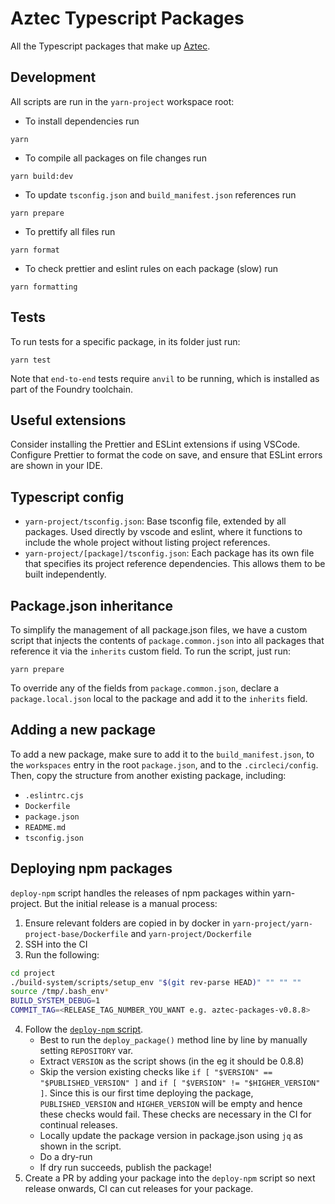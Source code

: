 # Aztec Typescript Packages

All the Typescript packages that make up [Aztec](https://docs.aztec.network).

## Development

All scripts are run in the `yarn-project` workspace root:

- To install dependencies run

```
yarn
```

- To compile all packages on file changes run

```
yarn build:dev
```

- To update `tsconfig.json` and `build_manifest.json` references run

```
yarn prepare
```

- To prettify all files run

```
yarn format
```

- To check prettier and eslint rules on each package (slow) run

```
yarn formatting
```

## Tests

To run tests for a specific package, in its folder just run:

```
yarn test
```

Note that `end-to-end` tests require `anvil` to be running, which is installed as part of the Foundry toolchain.

## Useful extensions

Consider installing the Prettier and ESLint extensions if using VSCode. Configure Prettier to format the code on save, and ensure that ESLint errors are shown in your IDE.

## Typescript config

- `yarn-project/tsconfig.json`: Base tsconfig file, extended by all packages. Used directly by vscode and eslint, where it functions to include the whole project without listing project references.
- `yarn-project/[package]/tsconfig.json`: Each package has its own file that specifies its project reference dependencies. This allows them to be built independently.

## Package.json inheritance

To simplify the management of all package.json files, we have a custom script that injects the contents of `package.common.json` into all packages that reference it via the `inherits` custom field. To run the script, just run:

```
yarn prepare
```

To override any of the fields from `package.common.json`, declare a `package.local.json` local to the package and add it to the `inherits` field.

## Adding a new package

To add a new package, make sure to add it to the `build_manifest.json`, to the `workspaces` entry in the root `package.json`, and to the `.circleci/config`. Then, copy the structure from another existing package, including:

- `.eslintrc.cjs`
- `Dockerfile`
- `package.json`
- `README.md`
- `tsconfig.json`

## Deploying npm packages

`deploy-npm` script handles the releases of npm packages within yarn-project. But the initial release is a manual process:

1. Ensure relevant folders are copied in by docker in `yarn-project/yarn-project-base/Dockerfile` and `yarn-project/Dockerfile`
2. SSH into the CI
3. Run the following:

```sh
cd project
./build-system/scripts/setup_env "$(git rev-parse HEAD)" "" "" ""
source /tmp/.bash_env*
BUILD_SYSTEM_DEBUG=1
COMMIT_TAG=<RELEASE_TAG_NUMBER_YOU_WANT e.g. aztec-packages-v0.8.8>
```

4. Follow the [`deploy-npm` script](./deploy_npm.sh).
   - Best to run the `deploy_package()` method line by line by manually setting `REPOSITORY` var.
   - Extract `VERSION` as the script shows (in the eg it should be 0.8.8)
   - Skip the version existing checks like `if [ "$VERSION" == "$PUBLISHED_VERSION" ]` and `if [ "$VERSION" != "$HIGHER_VERSION" ]`. Since this is our first time deploying the package, `PUBLISHED_VERSION` and `HIGHER_VERSION` will be empty and hence these checks would fail. These checks are necessary in the CI for continual releases.
   - Locally update the package version in package.json using `jq` as shown in the script.
   - Do a dry-run
   - If dry run succeeds, publish the package!
5. Create a PR by adding your package into the `deploy-npm` script so next release onwards, CI can cut releases for your package.

